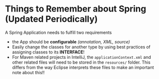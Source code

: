 # Things to Remember about Spring (Updated Periodically)

A Spring Application needs to fulfill two requirements
- the App should be **configurable** *(annotation, XML, source)*
- Easily change the classes for another type by using best practices of assigning classes to its **INTERFACE**!
- For Maven related projects in IntelliJ, the ``applicationContext.xml`` and other related files will need to be stored in the ``resources/`` folder. This differs from the way Eclipse interprets these files to make an important note about this!!